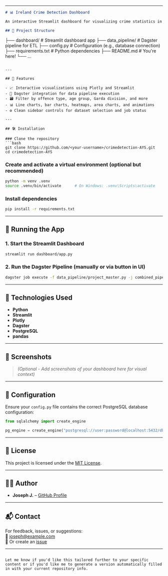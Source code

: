 

---

```markdown
# 📊 Ireland Crime Detection Dashboard

An interactive Streamlit dashboard for visualizing crime statistics in Ireland by offence type and offender age. Integrated with Dagster for running data pipelines.

## 📁 Project Structure

```
├── dashboard/              # Streamlit dashboard app
├── data_pipeline/          # Dagster pipeline for ETL
├── config.py               # Configuration (e.g., database connection)
├── requirements.txt        # Python dependencies
├── README.md               # You're here!
└── ...
```

---

## 🚀 Features

- 📈 Interactive visualizations using Plotly and Streamlit
- 🧠 Dagster integration for data pipeline execution
- 🗃️ Filter by offence type, age group, Garda division, and more
- 📊 Line charts, bar charts, heatmaps, area charts, and animations
- ⚙️ Clean sidebar controls for dataset selection and job status

---

## 🛠️ Installation

### Clone the repository
```bash
git clone https://github.com/<your-username>/crimedetection-AYS.git
cd crimedetection-AYS
```

### Create and activate a virtual environment (optional but recommended)
```bash
python -m venv .venv
source .venv/bin/activate      # On Windows: .venv\Scripts\activate
```

### Install dependencies
```bash
pip install -r requirements.txt
```

---

## 🧪 Running the App

### 1. Start the Streamlit Dashboard
```bash
streamlit run dashboard/app.py
```

### 2. Run the Dagster Pipeline (manually or via button in UI)
```bash
dagster job execute -f data_pipeline/project_master.py -j combined_pipeline_job
```

---

## 🧩 Technologies Used

- **Python**
- **Streamlit**
- **Plotly**
- **Dagster**
- **PostgreSQL**
- **pandas**

---

## 📸 Screenshots

> _(Optional - Add screenshots of your dashboard here for visual context)_

---

## 🧰 Configuration

Ensure your `config.py` file contains the correct PostgreSQL database configuration:

```python
from sqlalchemy import create_engine

pg_engine = create_engine("postgresql://user:password@localhost:5432/dbname")
```

---

## 📝 License

This project is licensed under the [MIT License](LICENSE).

---

## 🙋‍♂️ Author

- **Joseph J.** – [GitHub Profile](https://github.com/JosephJ7)

---

## 📬 Contact

For feedback, issues, or suggestions:  
📧 joseph@example.com  
📁 Or create an [issue](https://github.com/JosephJ7/crimedetection-AYS/issues)

---

```

Let me know if you'd like this tailored further to your specific content or if you'd like me to generate a version automatically filled in with your current repository info.